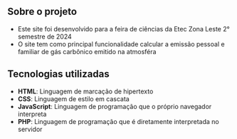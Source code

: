## Sobre o projeto
- Este site foi desenvolvido para a feira de ciências da Etec Zona Leste 2° semestre de 2024
- O site tem como principal funcionalidade calcular a emissão pessoal e familiar de gás carbônico emitido na atmosféra

## Tecnologias utilizadas
- **HTML**: Linguagem de marcação de hipertexto
- **CSS**: Linguagem de estilo em cascata
- **JavaScript**: Linguagem de programação que o próprio navegador interpreta
- **PHP**: Linguagem de programação que é diretamente interpretada no servidor
